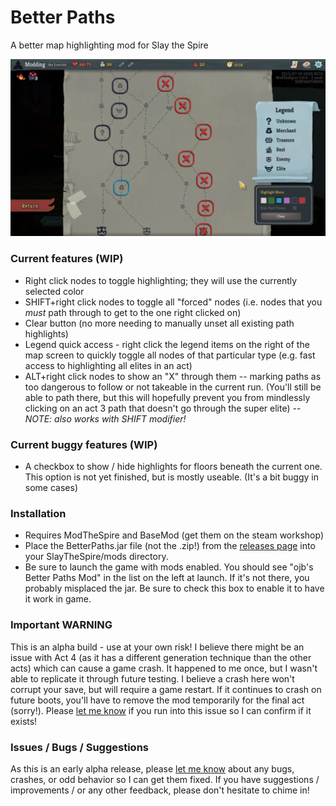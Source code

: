 # Better Paths
A better map highlighting mod for Slay the Spire

![Better Paths](github/screenshot.png)

### Current features (WIP)
* Right click nodes to toggle highlighting; they will use the currently selected color
* SHIFT+right click nodes to toggle all "forced" nodes (i.e. nodes that you *must* path through to get to the one right clicked on)
* Clear button (no more needing to manually unset all existing path highlights)
* Legend quick access - right click the legend items on the right of the map screen to quickly toggle all nodes of that particular type (e.g. fast access to highlighting all elites in an act)
* ALT+right click nodes to show an "X" through them -- marking paths as too dangerous to follow or not takeable in the current run. (You'll still be able to path there, but this will hopefully prevent you from mindlessly clicking on an act 3 path that doesn't go through the super elite) -- *NOTE: also works with SHIFT modifier!*

### Current buggy features (WIP)
* A checkbox to show / hide highlights for floors beneath the current one. This option is not yet finished, but is mostly useable. (It's a bit buggy in some cases)

### Installation
* Requires ModTheSpire and BaseMod (get them on the steam workshop)
* Place the BetterPaths.jar file (not the .zip!) from the [releases page](https://github.com/casey-c/sts_betterpaths/releases) into your SlayTheSpire/mods directory.
* Be sure to launch the game with mods enabled. You should see "ojb's Better Paths Mod" in the list on the left at launch. If it's not there, you probably misplaced the jar. Be sure to check this box to enable it to have it work in game.

### Important WARNING
This is an alpha build - use at your own risk! I believe there might be an issue with Act 4 (as it has a different generation technique than the other acts) which can cause a game crash. It happened to me once, but I wasn't able to replicate it through future testing. I believe a crash here won't corrupt your save, but will require a game restart. If it continues to crash on future boots, you'll have to remove the mod temporarily for the final act (sorry!). Please [let me know](https://github.com/casey-c/sts_betterpaths/issues) if you run into this issue so I can confirm if it exists! 

### Issues / Bugs / Suggestions
As this is an early alpha release, please [let me know](https://github.com/casey-c/sts_betterpaths/issues) about any bugs, crashes, or odd behavior so I can get them fixed. If you have suggestions / improvements / or any other feedback, please don't hesitate to chime in!
